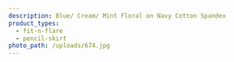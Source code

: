 ```yaml
---
description: Blue/ Cream/ Mint Floral on Navy Cotton Spandex
product_types:
  - fit-n-flare
  - pencil-skirt
photo_path: /uploads/674.jpg
---
```

